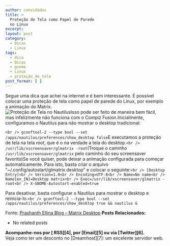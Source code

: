 ```yaml
---
author: convidados
title: >
  Proteção de Tela como Papel de Parede
  no Linux
excerpt:
layout: post
category:
  - Dicas
  - Linux
tags:
  - dica
  - Dicas
  - gnome
  - Linux
  - proteção_de_tela
post_format: [ ]
---
```

Segue uma dica que achei na internet e é bem interessante. É possível colocar uma proteção de tela como papel de parede do Linux, por exemplo a animação do Matrix.  
![Proteção de Tela no Nautilus][1]Isso pode ser feito de maneira bem fácil, mas infelizmente não funciona com o Compiz Fusion.Inicialmente, configuramos o Nautilus para não mostrar o desktop tradicional:

`<br />
gconftool-2 --type bool --set /apps/nautilus/preferences/show_desktop false`E executamos a proteção de tela na tela *root*, que é o na verdade a tela do desktop.`<br />
/usr/lib/xscreensaver/glmatrix -root`(Troque o caminho `/usr/lib/xscreensaver/glmatrix` pelo caminho do seu screensaver favorito)Se você quiser, pode deixar a animação configurada para começar automaticamente. Para isto, basta criar o arquivo “~/.config/autostart/glmatrix.desktop” e colocar o seguinte:`<br />
[Desktop Entry]<br />
Version=1.0<br />
Encoding=UTF-8<br />
Name=No name<br />
Name[en_IN]=Desktop matrix<br />
Exec=/usr/lib/xscreensaver/glmatrix -root<br />
X-GNOME-Autostart-enabled=true`

Para desativar, basta configurar o Nautilus para mostrar o desktop e reinicia-lo.`<br />
gconftool-2 --type bool --set /apps/nautilus/preferences/show_desktop true && nautilus &`

Fonte: [Prashanth Ellina Blog – Matrix Desktop][2] 
**Posts Relacionados:** 
*   No related posts









**Acompanhe-nos por [ RSS][4], por [Email][5] ou via [Twitter][6].**  
Veja como ter um desconto no [Dreamhost][7]: um excelente servidor web.

 [1]: http://www.prashanthellina.com/images/matrix_desktop.gif
 [2]: http://blog.prashanthellina.com/2007/08/22/matrix-desktop/ "Matrix Desktop"





